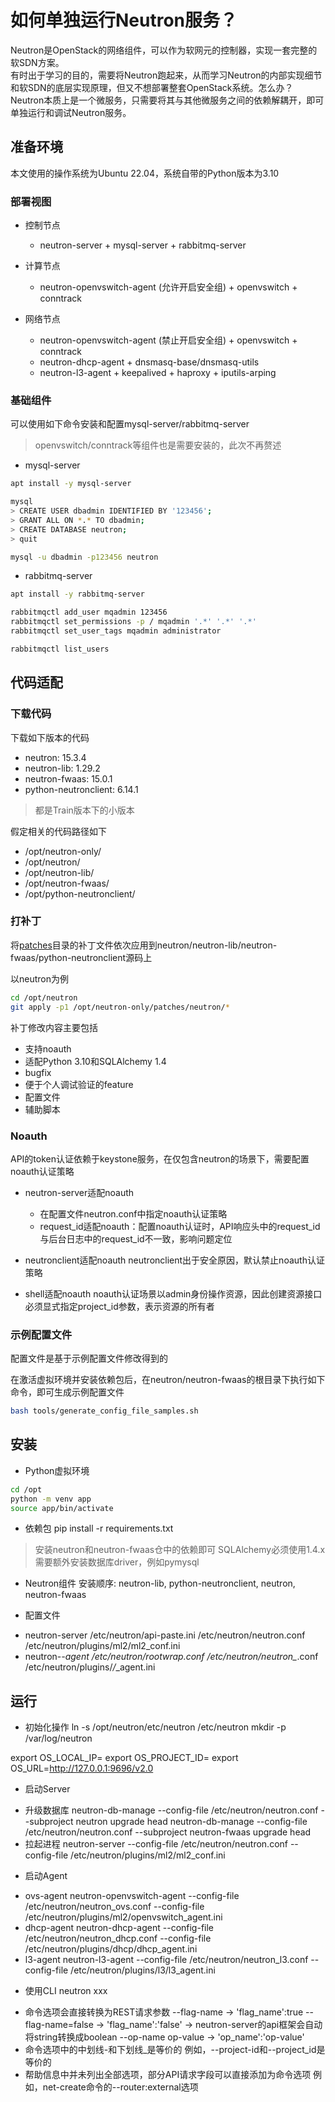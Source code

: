 # 如何单独运行Neutron服务？

Neutron是OpenStack的网络组件，可以作为软网元的控制器，实现一套完整的软SDN方案。<br>
有时出于学习的目的，需要将Neutron跑起来，从而学习Neutron的内部实现细节和软SDN的底层实现原理，但又不想部署整套OpenStack系统。怎么办？<br>
Neutron本质上是一个微服务，只需要将其与其他微服务之间的依赖解耦开，即可单独运行和调试Neutron服务。

## 准备环境

本文使用的操作系统为Ubuntu 22.04，系统自带的Python版本为3.10

### 部署视图

- 控制节点
  - neutron-server + mysql-server + rabbitmq-server

- 计算节点
  - neutron-openvswitch-agent (允许开启安全组) + openvswitch + conntrack

- 网络节点
  - neutron-openvswitch-agent (禁止开启安全组) + openvswitch + conntrack
  - neutron-dhcp-agent + dnsmasq-base/dnsmasq-utils
  - neutron-l3-agent + keepalived + haproxy + iputils-arping

### 基础组件

可以使用如下命令安装和配置mysql-server/rabbitmq-server
> openvswitch/conntrack等组件也是需要安装的，此次不再赘述

- mysql-server

```bash
apt install -y mysql-server

mysql
> CREATE USER dbadmin IDENTIFIED BY '123456';
> GRANT ALL ON *.* TO dbadmin;
> CREATE DATABASE neutron;
> quit

mysql -u dbadmin -p123456 neutron
```

- rabbitmq-server

```bash
apt install -y rabbitmq-server

rabbitmqctl add_user mqadmin 123456
rabbitmqctl set_permissions -p / mqadmin '.*' '.*' '.*'
rabbitmqctl set_user_tags mqadmin administrator

rabbitmqctl list_users
```

## 代码适配

### 下载代码

下载如下版本的代码
- neutron: 15.3.4
- neutron-lib: 1.29.2
- neutron-fwaas: 15.0.1
- python-neutronclient: 6.14.1
> 都是Train版本下的小版本

假定相关的代码路径如下
- /opt/neutron-only/
- /opt/neutron/
- /opt/neutron-lib/
- /opt/neutron-fwaas/
- /opt/python-neutronclient/

### 打补丁

将[patches](patches)目录的补丁文件依次应用到neutron/neutron-lib/neutron-fwaas/python-neutronclient源码上<br>

以neutron为例
```bash
cd /opt/neutron
git apply -p1 /opt/neutron-only/patches/neutron/*
```

补丁修改内容主要包括
- 支持noauth
- 适配Python 3.10和SQLAlchemy 1.4
- bugfix
- 便于个人调试验证的feature
- 配置文件
- 辅助脚本

### Noauth

API的token认证依赖于keystone服务，在仅包含neutron的场景下，需要配置noauth认证策略

- neutron-server适配noauth
  - 在配置文件neutron.conf中指定noauth认证策略
  - request_id适配noauth：配置noauth认证时，API响应头中的request_id与后台日志中的request_id不一致，影响问题定位

- neutronclient适配noauth
neutronclient出于安全原因，默认禁止noauth认证策略

- shell适配noauth
noauth认证场景以admin身份操作资源，因此创建资源接口必须显式指定project_id参数，表示资源的所有者

### 示例配置文件

配置文件是基于示例配置文件修改得到的

在激活虚拟环境并安装依赖包后，在neutron/neutron-fwaas的根目录下执行如下命令，即可生成示例配置文件
```bash
bash tools/generate_config_file_samples.sh
```

## 安装

* Python虚拟环境

```bash
cd /opt
python -m venv app
source app/bin/activate
```

* 依赖包
pip install -r requirements.txt
> 安装neutron和neutron-fwaas仓中的依赖即可
> SQLAlchemy必须使用1.4.x
> 需要额外安装数据库driver，例如pymysql

* Neutron组件
安装顺序: neutron-lib, python-neutronclient, neutron, neutron-fwaas

* 配置文件
- neutron-server
/etc/neutron/api-paste.ini
/etc/neutron/neutron.conf
/etc/neutron/plugins/ml2/ml2_conf.ini
- neutron-*-agent
/etc/neutron/rootwrap.conf
/etc/neutron/neutron_*.conf
/etc/neutron/plugins/*/*_agent.ini

## 运行

* 初始化操作
ln -s /opt/neutron/etc/neutron /etc/neutron
mkdir -p /var/log/neutron

export OS_LOCAL_IP=<local-vtep-ip>
export OS_PROJECT_ID=<test-project-id>
export OS_URL=http://127.0.0.1:9696/v2.0

* 启动Server
- 升级数据库
neutron-db-manage --config-file /etc/neutron/neutron.conf --subproject neutron upgrade head
neutron-db-manage --config-file /etc/neutron/neutron.conf --subproject neutron-fwaas upgrade head
- 拉起进程
neutron-server --config-file /etc/neutron/neutron.conf --config-file /etc/neutron/plugins/ml2/ml2_conf.ini

* 启动Agent
- ovs-agent
neutron-openvswitch-agent --config-file /etc/neutron/neutron_ovs.conf --config-file /etc/neutron/plugins/ml2/openvswitch_agent.ini
- dhcp-agent
neutron-dhcp-agent --config-file /etc/neutron/neutron_dhcp.conf --config-file /etc/neutron/plugins/dhcp/dhcp_agent.ini
- l3-agent
neutron-l3-agent --config-file /etc/neutron/neutron_l3.conf --config-file /etc/neutron/plugins/l3/l3_agent.ini

* 使用CLI
neutron xxx
- 命令选项会直接转换为REST请求参数
  --flag-name         -> 'flag_name':true
  --flag-name=false   -> 'flag_name':'false' -> neutron-server的api框架会自动将string转换成boolean
  --op-name op-value  -> 'op_name':'op-value'
- 命令选项中的中划线-和下划线_是等价的
  例如，--project-id和--project_id是等价的
- 帮助信息中并未列出全部选项，部分API请求字段可以直接添加为命令选项
  例如，net-create命令的--router:external选项


